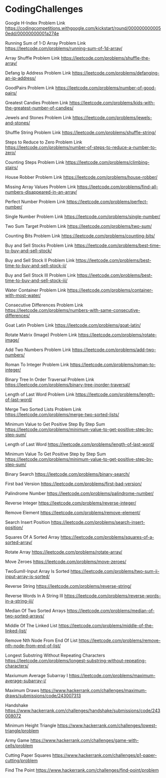 # CodingChallenges

Google H-Index Problem Link
https://codingcompetitions.withgoogle.com/kickstart/round/0000000000050edd/00000000001a274e

Running Sum of 1-D Array Problem Link
https://leetcode.com/problems/running-sum-of-1d-array/

Array Shuffle Problem Link
https://leetcode.com/problems/shuffle-the-array/

Defang Ip Address Problem Link
https://leetcode.com/problems/defanging-an-ip-address/

GoodPairs Problem Link
https://leetcode.com/problems/number-of-good-pairs/

Greatest Candies Problem Link
https://leetcode.com/problems/kids-with-the-greatest-number-of-candies/

Jewels and Stones Problem Link
https://leetcode.com/problems/jewels-and-stones/

Shuffle String Problem Link
https://leetcode.com/problems/shuffle-string/

Steps to Reduce to Zero Problem Link
https://leetcode.com/problems/number-of-steps-to-reduce-a-number-to-zero/

Counting Steps Problem Link
https://leetcode.com/problems/climbing-stairs/

House Robber Problem Link
https://leetcode.com/problems/house-robber/

Missing Array Values Problem Link
https://leetcode.com/problems/find-all-numbers-disappeared-in-an-array/

Perfect Number Problem Link
https://leetcode.com/problems/perfect-number/

Single Number Problem Link
https://leetcode.com/problems/single-number/

Two Sum Target Problem Link
https://leetcode.com/problems/two-sum/

Counting Bits Problem Link
https://leetcode.com/problems/counting-bits/

Buy and Sell Stocks Problem Link
https://leetcode.com/problems/best-time-to-buy-and-sell-stock/

Buy and Sell Stock II Problem Link
https://leetcode.com/problems/best-time-to-buy-and-sell-stock-ii/

Buy and Sell Stock III Problem Link
https://leetcode.com/problems/best-time-to-buy-and-sell-stock-iii/

Water Container Problem Link
https://leetcode.com/problems/container-with-most-water/

Consecutive Differences Problem Link
https://leetcode.com/problems/numbers-with-same-consecutive-differences/

Goat Latin Problem Link
https://leetcode.com/problems/goat-latin/

Rotate Matrix (Image) Problem Link
https://leetcode.com/problems/rotate-image/

Add Two Numbers Problem Link
https://leetcode.com/problems/add-two-numbers/

Roman To Integer Problem Link
https://leetcode.com/problems/roman-to-integer/

Binary Tree In Order Traversal Problem Link
https://leetcode.com/problems/binary-tree-inorder-traversal/

Length of Last Word Problem Link
https://leetcode.com/problems/length-of-last-word/

Merge Two Sorted Lists Problem Link
https://leetcode.com/problems/merge-two-sorted-lists/

Minimum Value to Get Positive Step By Step Sum
https://leetcode.com/problems/minimum-value-to-get-positive-step-by-step-sum/

Length of Last Word
https://leetcode.com/problems/length-of-last-word/

Minimum Value To Get Positive Step by Step Sum
https://leetcode.com/problems/minimum-value-to-get-positive-step-by-step-sum/

Binary Search
https://leetcode.com/problems/binary-search/

First bad Version
https://leetcode.com/problems/first-bad-version/

Palindrome Number
https://leetcode.com/problems/palindrome-number/

Reverse Integer
https://leetcode.com/problems/reverse-integer/

Remove Element
https://leetcode.com/problems/remove-element/

Search Insert Position
https://leetcode.com/problems/search-insert-position/

Squares Of A Sorted Array
https://leetcode.com/problems/squares-of-a-sorted-array/

Rotate Array
https://leetcode.com/problems/rotate-array/

Move Zeroes
https://leetcode.com/problems/move-zeroes/

TwoSumII-Input Array Is Sorted
https://leetcode.com/problems/two-sum-ii-input-array-is-sorted/

Reverse String
https://leetcode.com/problems/reverse-string/

Reverse Words In A String III
https://leetcode.com/problems/reverse-words-in-a-string-iii/

Median Of Two Sorted Arrays
https://leetcode.com/problems/median-of-two-sorted-arrays/

Middle Of The Linked List
https://leetcode.com/problems/middle-of-the-linked-list/

Remove Nth Node From End Of List
https://leetcode.com/problems/remove-nth-node-from-end-of-list/

Longest Substring Without Repeating Characters
https://leetcode.com/problems/longest-substring-without-repeating-characters/

Maxiumum Average Subarray I
https://leetcode.com/problems/maximum-average-subarray-i/

Maximum Draws
https://www.hackerrank.com/challenges/maximum-draws/submissions/code/243007313

Handshake
https://www.hackerrank.com/challenges/handshake/submissions/code/243008072

Minimum Height Triangle
https://www.hackerrank.com/challenges/lowest-triangle/problem

Army Game
https://www.hackerrank.com/challenges/game-with-cells/problem

Cutting Paper Squares
https://www.hackerrank.com/challenges/p1-paper-cutting/problem

Find The Point
https://www.hackerrank.com/challenges/find-point/problem
